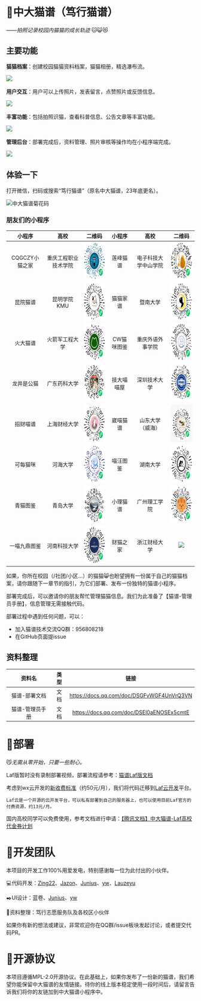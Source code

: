 # :pencil:中大猫谱（笃行猫谱）

*——拍照记录校园内猫猫的成长轨迹* :cat::smiley_cat::heart_eyes_cat:

## 主要功能
**猫猫档案**：创建校园猫猫资料档案，猫猫相册，精选瀑布流。

<img src="https://user-images.githubusercontent.com/8966971/212461452-8a99397b-4e0e-4f0c-bdeb-64b0f7170c53.jpg" height = "200"/>

**用户交互**：用户可以上传照片，发表留言，点赞照片或反馈信息。

<img src="https://user-images.githubusercontent.com/8966971/212461438-f93a6740-c574-44ae-a2bf-b490ffa6dcfe.jpg" height = "200"/>

**丰富功能**：包括拍照识猫，查看科普信息、公告文章等丰富功能。

<img src="https://user-images.githubusercontent.com/8966971/212461458-ffda9eb6-5862-4846-bd57-09102ec0c84a.jpg" height = "200"/>

**管理后台**：部署完成后，资料管理、照片审核等操作均在小程序端完成。

<img src="https://user-images.githubusercontent.com/8966971/212461459-d9600a11-f01c-4837-81af-47794c39dd62.jpg" height = "200"/>

## 体验一下
打开微信，扫码或搜索“笃行猫谱”（原名中大猫谱，23年底更名）。

<img src="./readme/qrcode1.png" height = "150" alt="中大猫谱菊花码" />

### 朋友们的小程序

|小程序|高校|二维码|小程序|高校|二维码|
|:----:|:----:|:----:|:----:|:----:|:----:|
|CQGCZY小猫之家|重庆工程职业技术学院|<img src="./readme/wx965de1cc7764cc8c.jpg" height = "100" />|莲峰猫谱|电子科技大学中山学院|<img src="./readme/wxe214252bcfc57eb1.png" height = "100" />|
|昆院猫谱|昆明学院KMU|<img src="./readme/wx49ce23a5956ba016.jpg" height = "100" />|猫猫家谱|暨南大学|<img src="./readme/wxd78f5d698fc51b30.jpg" height = "100" />|
|火大猫谱|火箭军工程大学|<img src="./readme/wx5d52c6c8f098ed5e.png" height = "100" />|CW猫咪图鉴|重庆外语外事学院|<img src="./readme/wxf5a6690aef6de08a.jpg" height = "100" />|
|龙井是公猫|广东药科大学|<img src="./readme/wxa4ff57cbf8569fbd.png" height = "100" />|技大喵喵屋|深圳技术大学|<img src="./readme/wxc0e3f6edf308a23e.jpg" height = "100" />|
|招财喵谱|上海财经大学|<img src="./readme/wxbcf1fbad0db85bb2.jpg" height = "100" />|崴喵猫谱|山东大学（威海）|<img src="./readme/wx13022ccaecca54cc.png" height = "100" />|
|可每猫咪|河海大学|<img src="./readme/wxeb1cddee1c6c4a87.jpg" height = "100" />|喵汪图鉴|湖南大学|<img src="./readme/wxc91fb069737b7b84.jpeg" height = "100" />|
|青猫图鉴|青岛大学|<img src="./readme/wx885e9b250c98afc0.png" height = "100" />|小理猫谱|广州理工学院|<img src="./readme/wx0118c66270fec861.jpg" height = "100" />|
|一喵九鼎图鉴|河南科技大学|<img src="./readme/wx133d7943db9b04f5.jpg" height = "100" />|财猫之家|浙江财经大学|<img src="./readme/qrcodeCMZJ.png" height = "100" />|


如果，你所在校园（/社团/小区...）的猫猫:smile_cat:也盼望拥有一份属于自己的猫猫档案，请你跟随下一章节的指引，为它们部署、发布一份独特的猫谱小程序。

部署完成后，可以邀请你的朋友帮忙管理猫猫信息。我们为此准备了【猫谱-管理员手册】，信息管理无需接触代码。

部署过程中遇到任何问题，可以：
* 加入猫谱技术交流QQ群：956808218
* 在GitHub页面提issue

## 资料整理
|资料名|类型|链接|
|:----:|:----:|:----:|
|猫谱-部署文档|文档|https://docs.qq.com/doc/DSGFvWGF4UnVrQ3VN|
|猫谱-管理员手册|文档|https://docs.qq.com/doc/DSEl0aENOSEx5cmtE|

# :scroll:部署

:smirk_cat:*无需从零开始，只要一些耐心。*

Laf版暂时没有录制部署视频，部署流程请参考：[猫谱Laf版文档](https://docs.qq.com/doc/DSGFvWGF4UnVrQ3VN)

考虑到wx云开发的[新收费标准](https://developers.weixin.qq.com/community/minihome/doc/0000a680588d3891fa2ec250c51401)（约50元/月），我们将代码迁移到[Laf云开发](https://laf.run/signup?code=Ld9h8b4)平台。

    Laf云是一个开源的云开发平台，可以私有部署到自己的服务器上，也可以使用目前Laf官方的付费资源，约13元/月。

国内高校同学可以免费使用，参考文档进行申请：[【腾讯文档】中大猫谱-Laf高校代金券计划](https://docs.qq.com/doc/DSGhxbVhuUnJqaUhF)

# :dancers:开发团队

本项目的开发工作100%用爱发电，特别感谢每一位为此付出的小伙伴。

:computer:代码开发：[Zing22](https://github.com/Zing22)、[Jazon](https://github.com/jxzhn)、[Junius](https://github.com/JunDeer)、[yw](https://github.com/WondrousWisdomcard)、[Lauzeyu](https://github.com/parsifal486)

:black_nib:UI设计：蓝卷、[Junius](https://github.com/JunDeer)、[yw](https://github.com/WondrousWisdomcard)

:notebook:资料整理：笃行志愿服务队及各校区小伙伴

如果你有新的想法或建议，非常欢迎你在QQ群/issue板块发起讨论，或者提交代码PR。

# :ferris_wheel:开源协议

本项目遵循MPL-2.0开源协议。在此基础上，如果你发布了一份新的猫谱，我们希望你能保留中大猫谱的友情链接。待你的线上版本稳定使用一段时间后，请留言告诉我们将你的友链加到中大猫谱小程序中。
